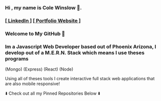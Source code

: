 ###  Hi , my name is Cole Winslow 🚀.  

### <a href="https://www.linkedin.com/in/cole-winslow-8a2a0b206/">[ LinkedIn ]</a>  <a target="blank" href="https://colewinslowportfolio.netlify.app/">[ Portfolio Website ]</a>

    
### Welcome to My GitHub 👾


<h3>Im a Javascript Web Developer based out of Phoenix Arizona, I develop out of a M.E.R.N. Stack which means I use theses programs</h3>

(Mongo) (Express) (React) (Node)






<p>Using all of theses tools I create interactive full stack web applications that are also mobile responsive!</p>

<p> ⬇️  Check out all my Pinned Repositories Below ⬇️ </p>
